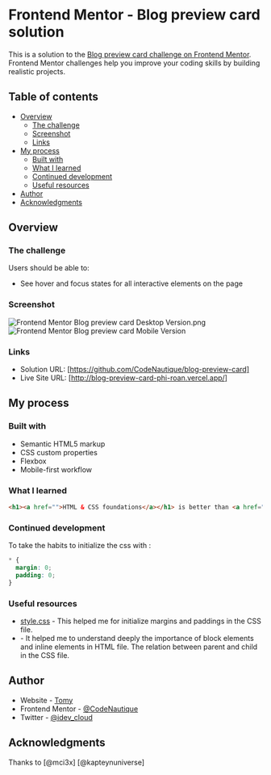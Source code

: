 # Frontend Mentor - Blog preview card solution

This is a solution to the [Blog preview card challenge on Frontend Mentor](https://www.frontendmentor.io/challenges/blog-preview-card-ckPaj01IcS). Frontend Mentor challenges help you improve your coding skills by building realistic projects. 

## Table of contents

- [Overview](#overview)
  - [The challenge](#the-challenge)
  - [Screenshot](#screenshot)
  - [Links](#links)
- [My process](#my-process)
  - [Built with](#built-with)
  - [What I learned](#what-i-learned)
  - [Continued development](#continued-development)
  - [Useful resources](#useful-resources)
- [Author](#author)
- [Acknowledgments](#acknowledgments)

## Overview

### The challenge

Users should be able to:

- See hover and focus states for all interactive elements on the page

### Screenshot

![Frontend Mentor Blog preview card Desktop Version.png](./screenshot1.jpg)
![Frontend Mentor Blog preview card Mobile Version](./screenshot2.jpg)

### Links

- Solution URL: [https://github.com/CodeNautique/blog-preview-card]
- Live Site URL: [http://blog-preview-card-phi-roan.vercel.app/]

## My process

### Built with

- Semantic HTML5 markup
- CSS custom properties
- Flexbox
- Mobile-first workflow

### What I learned

```html
<h1><a href="">HTML & CSS foundations</a></h1> is better than <a href=""><h1>HTML & CSS foundations</h1></a>
```

### Continued development

To take the habits to initialize the css with :
```css
* {
  margin: 0;
  padding: 0;
}
```

### Useful resources

- [style.css](https://github.com/mci3x/QR-Component/blob/main/style.css) - This helped me for initialize margins and paddings in the CSS file.
- [](https://chatgpt.com) - It helped me to understand deeply the importance of block elements and inline elements in HTML file. The relation between parent and child in the CSS file.


## Author

- Website - [Tomy](https://www.your-site.com)
- Frontend Mentor - [@CodeNautique](https://www.frontendmentor.io/profile/CodeNautique)
- Twitter - [@idev_cloud](https://x.com/idev_cloud)


## Acknowledgments

Thanks to [@mci3x] [@kapteynuniverse]
